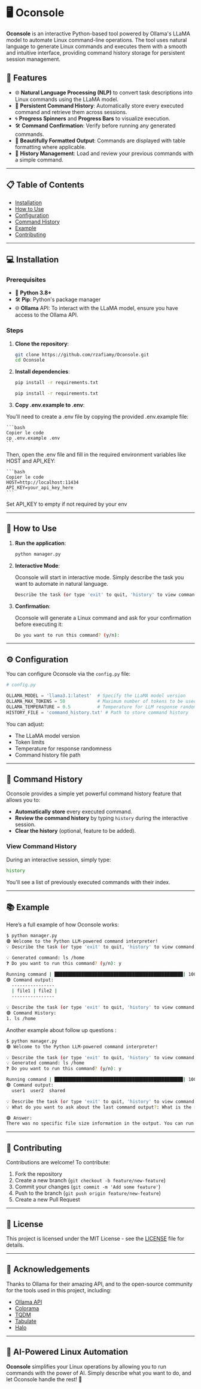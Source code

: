 # 🖥️ Oconsole

**Oconsole** is an interactive Python-based tool powered by Ollama's LLaMA model to automate Linux command-line operations. The tool uses natural language to generate Linux commands and executes them with a smooth and intuitive interface, providing command history storage for persistent session management.

## 🚀 Features

- 🌐 **Natural Language Processing (NLP)** to convert task descriptions into Linux commands using the LLaMA model.
- 💾 **Persistent Command History**: Automatically store every executed command and retrieve them across sessions.
- 🌀 **Progress Spinners** and **Progress Bars** to visualize execution.
- 🛠️ **Command Confirmation**: Verify before running any generated commands.
- 📜 **Beautifully Formatted Output**: Commands are displayed with table formatting where applicable.
- 📂 **History Management**: Load and review your previous commands with a simple command.

---

## 📋 Table of Contents

- [Installation](#installation)
- [How to Use](#how-to-use)
- [Configuration](#configuration)
- [Command History](#command-history)
- [Example](#example)
- [Contributing](#contributing)

---

## 💻 Installation

### Prerequisites

- 🐍 **Python 3.8+**
- 🛠️ **Pip**: Python's package manager
- 🌐 **Ollama** API: To interact with the LLaMA model, ensure you have access to the Ollama API. 

### Steps

1. **Clone the repository**:

    ```bash
    git clone https://github.com/rzafiamy/Oconsole.git
    cd Oconsole
    ```

2. **Install dependencies**:

    ```bash
    pip install -r requirements.txt
    ```

    ```bash
    pip install -r requirements.txt
    ```

3. **Copy .env.example to .env**:

You'll need to create a .env file by copying the provided .env.example file:

    ```bash
    Copier le code
    cp .env.example .env
    ```

Then, open the .env file and fill in the required environment variables like HOST and API_KEY:

    ```bash
    Copier le code
    HOST=http://localhost:11434
    API_KEY=your_api_key_here
    ```

Set API_KEY to empty if not required by your env

---

## 📝 How to Use

1. **Run the application**:

    ```bash
    python manager.py
    ```

2. **Interactive Mode**:
   
   Oconsole will start in interactive mode. Simply describe the task you want to automate in natural language.

    ```bash
    Describe the task (or type 'exit' to quit, 'history' to view command history): 
    ```

3. **Confirmation**:

   Oconsole will generate a Linux command and ask for your confirmation before executing it:

    ```bash
    Do you want to run this command? (y/n): 
    ```

---

## ⚙️ Configuration

You can configure Oconsole via the `config.py` file:

```python
# config.py

OLLAMA_MODEL = 'llama3.1:latest'  # Specify the LLaMA model version
OLLAMA_MAX_TOKENS = 50            # Maximum number of tokens to be used by the model
OLLAMA_TEMPERATURE = 0.5          # Temperature for LLM response randomness
HISTORY_FILE = 'command_history.txt' # Path to store command history
```

You can adjust:
- The LLaMA model version
- Token limits
- Temperature for response randomness
- Command history file path

---

## 📜 Command History

Oconsole provides a simple yet powerful command history feature that allows you to:
- **Automatically store** every executed command.
- **Review the command history** by typing `history` during the interactive session.
- **Clear the history** (optional, feature to be added).

### View Command History

During an interactive session, simply type:

```bash
history
```

You'll see a list of previously executed commands with their index.

---

## 📚 Example

Here’s a full example of how Oconsole works:

```bash
$ python manager.py
🟣 Welcome to the Python LLM-powered command interpreter!
💡 Describe the task (or type 'exit' to quit, 'history' to view command history): List all files in the /home directory

💡 Generated command: ls /home
❓ Do you want to run this command? (y/n): y

Running command | ████████████████████████████████████████████████| 100/100 [00:02]
🟢 Command output:
  ----------------
  | file1 | file2 |
  ----------------

💡 Describe the task (or type 'exit' to quit, 'history' to view command history): history
🟣 Command History:
1. ls /home
```

Another example about follow up questions : 
```bash
$ python manager.py
🟣 Welcome to the Python LLM-powered command interpreter!

💡 Describe the task (or type 'exit' to quit, 'history' to view command history, 'ask' to ask questions about the last command output): List files in /home
💡 Generated command: ls /home
❓ Do you want to run this command? (y/n): y

Running command | ████████████████████████████████████████████████| 100/100 [00:02]
🟢 Command output:
  user1  user2  shared

💡 Describe the task (or type 'exit' to quit, 'history' to view command history, 'ask' to ask questions about the last command output): ask
💡 What do you want to ask about the last command output?: What is the size of the files in /home?

🟣 Answer:
There was no specific file size information in the output. You can run the command `du -sh /home/*` to get the sizes of the directories or files.

```
---

## 🤝 Contributing

Contributions are welcome! To contribute:

1. Fork the repository
2. Create a new branch (`git checkout -b feature/new-feature`)
3. Commit your changes (`git commit -m 'Add some feature'`)
4. Push to the branch (`git push origin feature/new-feature`)
5. Create a new Pull Request

---

## 📜 License

This project is licensed under the MIT License - see the [LICENSE](LICENSE) file for details.

---

## 🎉 Acknowledgements

Thanks to Ollama for their amazing API, and to the open-source community for the tools used in this project, including:

- [Ollama API](https://ollama.com/)
- [Colorama](https://pypi.org/project/colorama/)
- [TQDM](https://tqdm.github.io/)
- [Tabulate](https://pypi.org/project/tabulate/)
- [Halo](https://pypi.org/project/halo/)

---

## 🧠 AI-Powered Linux Automation

**Oconsole** simplifies your Linux operations by allowing you to run commands with the power of AI. Simply describe what you want to do, and let Oconsole handle the rest! 🎉
